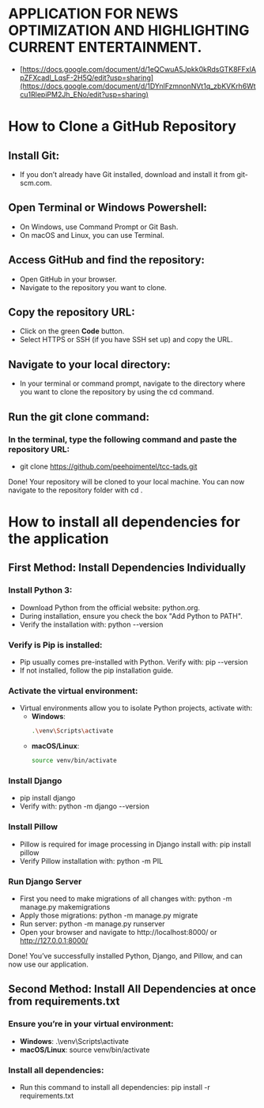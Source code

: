 # APPLICATION FOR NEWS OPTIMIZATION AND HIGHLIGHTING CURRENT ENTERTAINMENT.

- [https://docs.google.com/document/d/1eQCwuA5Jpkk0kRdsGTK8FFxlApZFXcadl_LqsF-2H5Q/edit?usp=sharing](https://docs.google.com/document/d/1DYnlFzmnonNVt1q_zbKVKrh6Wtcu1RlepiPM2Jh_ENo/edit?usp=sharing)

# How to Clone a GitHub Repository

## Install Git:

- If you don’t already have Git installed, download and install it from git-scm.com.

## Open Terminal or Windows Powershell:

- On Windows, use Command Prompt or Git Bash.
- On macOS and Linux, you can use Terminal.

## Access GitHub and find the repository:

- Open GitHub in your browser.
- Navigate to the repository you want to clone.

## Copy the repository URL:

- Click on the green **Code** button.
- Select HTTPS or SSH (if you have SSH set up) and copy the URL.

## Navigate to your local directory:

- In your terminal or command prompt, navigate to the directory where you want to clone the repository by using the cd command.

## Run the git clone command:

### In the terminal, type the following command and paste the repository URL:

- git clone https://github.com/peehpimentel/tcc-tads.git

Done! Your repository will be cloned to your local machine. You can now navigate to the repository folder with cd <repository-folder>.

# How to install all dependencies for the application

## First Method: Install Dependencies Individually 

### Install Python 3:

- Download Python from the official website: python.org.
- During installation, ensure you check the box "Add Python to PATH".
- Verify the installation with: python --version

### Verify is Pip is installed:

- Pip usually comes pre-installed with Python. Verify with: pip --version
- If not installed, follow the pip installation guide.

### Activate the virtual environment:

- Virtual environments allow you to isolate Python projects, activate with: 
  - **Windows**:
    ```bash
    .\venv\Scripts\activate
    ```
  - **macOS/Linux**:
    ```bash
    source venv/bin/activate
    ```
### Install Django

- pip install django
- Verify with: python -m django --version

### Install Pillow

- Pillow is required for image processing in Django install with: pip install pillow
- Verify Pillow installation with: python -m PIL

### Run Django Server

- First you need to make migrations of all changes with: python -m manage.py makemigrations
- Apply those migrations: python -m manage.py migrate
- Run server: python -m manage.py runserver
- Open your browser and navigate to http://localhost:8000/ or http://127.0.0.1:8000/

Done! You’ve successfully installed Python, Django, and Pillow, and can now use our application.

## Second Method: Install All Dependencies at once from requirements.txt

### Ensure you’re in your virtual environment:

- **Windows**: .\venv\Scripts\activate
- **macOS/Linux**: source venv/bin/activate

### Install all dependencies:

- Run this command to install all dependencies: pip install -r requirements.txt